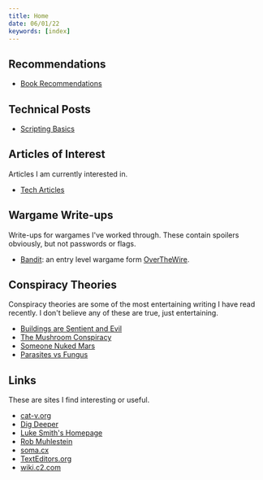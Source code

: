 ```yaml
---
title: Home
date: 06/01/22
keywords: [index]
---
```

## Recommendations
- [Book Recommendations](/book-recommendations.html)

## Technical Posts

- [Scripting Basics](/scripting-basics.html)

## Articles of Interest
Articles I am currently interested in.

- [Tech Articles](/tech-articles.html)

## Wargame Write-ups
Write-ups for wargames I've worked through. These contain spoilers obviously, but not passwords or flags.

- [Bandit](/bandit.html): an entry level wargame form [OverTheWire](https://overthewire.org/wargames/).

## Conspiracy Theories
Conspiracy theories are some of the most entertaining writing I have read
recently.  I don't believe any of these are true, just entertaining.

- [Buildings are Sentient and Evil](/buildings-are-evil.html)
- [The Mushroom Conspiracy](/mushroom-conspiracy.html)
- [Someone Nuked Mars](/mars-was-nuked.html)
- [Parasites vs Fungus](/parasites-vs-fungus.html)

## Links
These are sites I find interesting or useful.

- [cat-v.org](http://cat-v.org/)
- [Dig Deeper](https://digdeeper.neocities.org/)
- [Luke Smith's Homepage](https://lukesmith.xyz)
- [Rob Muhlestein](https://github.com/rwxrob)
- [soma.cx](https://soma.cx)
- [TextEditors.org](https://www.texteditors.org/cgi-bin/wiki.pl)
- [wiki.c2.com](http://wiki.c2.com/)
